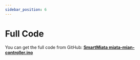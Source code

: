 ```yaml
---
sidebar_position: 6
---
```


# Full Code

You can get the full code from GitHub: **[SmartMiata miata-mian-controller.ino](https://github.com/Mauznemo/SmartMiata/blob/main/Arduino/miata-mian-controller/miata-mian-controller.ino)**